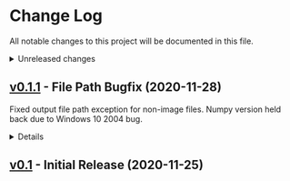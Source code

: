 # Change Log
All notable changes to this project will be documented in this file.

<details>
<summary>Unreleased changes</summary>

### Added
  - 

### Changed
  - 

### Fixed
  - 
</details>


## [v0.1.1](https://github.com/sam210723/himawari-rx/releases/tag/v0.1.1) - File Path Bugfix (2020-11-28)

Fixed output file path exception for non-image files. Numpy version held back due to Windows 10 2004 bug.

<details>
<summary>Details</summary>

### Added
  - Launcher ``.bat`` file in release ZIP
  - Quickstart in README

### Changed
  - Limit numpy version to 1.19.3 (see https://stackoverflow.com/q/64729944)

### Fixed
  - Output path for non-image files
</details>


## [v0.1](https://github.com/sam210723/himawari-rx/releases/tag/v0.1) - Initial Release (2020-11-25)
